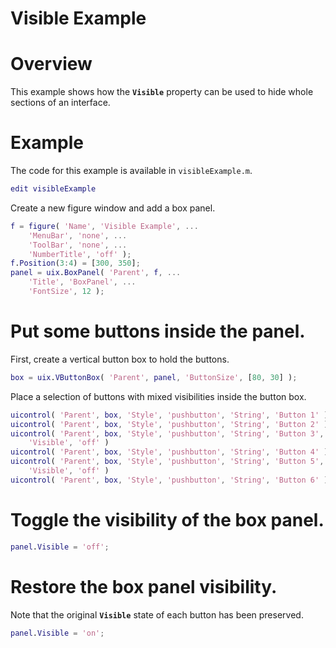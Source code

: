 
# **Visible Example**

# **Overview**

This example shows how the **`Visible`** property can be used to hide whole sections of an interface.

# Example

The code for this example is available in `visibleExample.m`.

```matlab
edit visibleExample 
```

Create a new figure window and add a box panel.

```matlab
f = figure( 'Name', 'Visible Example', ...
    'MenuBar', 'none', ...
    'ToolBar', 'none', ...
    'NumberTitle', 'off' );
f.Position(3:4) = [300, 350];
panel = uix.BoxPanel( 'Parent', f, ...
    'Title', 'BoxPanel', ...
    'FontSize', 12 );
```

# Put some buttons inside the panel.

First, create a vertical button box to hold the buttons.

```matlab
box = uix.VButtonBox( 'Parent', panel, 'ButtonSize', [80, 30] );
```

Place a selection of buttons with mixed visibilities inside the button box.

```matlab
uicontrol( 'Parent', box, 'Style', 'pushbutton', 'String', 'Button 1' )
uicontrol( 'Parent', box, 'Style', 'pushbutton', 'String', 'Button 2' )
uicontrol( 'Parent', box, 'Style', 'pushbutton', 'String', 'Button 3', ...
    'Visible', 'off' )
uicontrol( 'Parent', box, 'Style', 'pushbutton', 'String', 'Button 4' )
uicontrol( 'Parent', box, 'Style', 'pushbutton', 'String', 'Button 5', ...
    'Visible', 'off' )
uicontrol( 'Parent', box, 'Style', 'pushbutton', 'String', 'Button 6' )
```

# Toggle the visibility of the box panel.
```matlab
panel.Visible = 'off';
```

# Restore the box panel visibility.

Note that the original **`Visible`** state of each button has been preserved.

```matlab
panel.Visible = 'on';
```